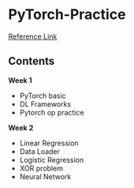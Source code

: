 # PyTorch-Practice
[Reference Link](https://github.com/DSKSD/Pytorch_Fast_Campus_2018)

## Contents
**Week 1**
- PyTorch basic
- DL Frameworks
- Pytorch op practice


**Week 2**

- Linear Regression
- Data Loader
- Logistic Regression
- XOR problem
- Neural Network


